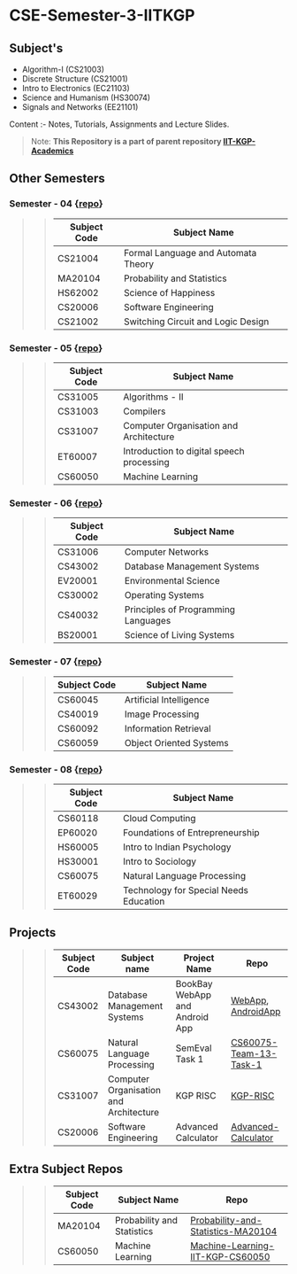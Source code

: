 # CSE-Semester-3-IITKGP
## Subject's
* Algorithm-I (CS21003) 
* Discrete Structure (CS21001)
* Intro to Electronics (EC21103)
* Science and Humanism (HS30074)
* Signals and Networks (EE21101)

Content :- Notes, Tutorials, Assignments and Lecture Slides.  


> Note: **This Repository is a part of parent repository [IIT-KGP-Academics](https://github.com/ansh121/IIT-KGP-Academics)**

## Other Semesters

### Semester - 04   {[repo](https://github.com/Anshul718/CSE-Semester-4-IITKGP)}
>> Subject Code | Subject Name
>> --- | ---
>> CS21004 | Formal Language and Automata Theory
>> MA20104 | Probability and Statistics
>> HS62002 | Science of Happiness
>> CS20006 | Software Engineering
>> CS21002 | Switching Circuit and Logic Design

### Semester - 05   {[repo](https://github.com/Anshul718/CSE-Semester-5-IITKGP)}
>> Subject Code | Subject Name
>> --- | ---
>> CS31005 | Algorithms - II
>> CS31003 | Compilers
>> CS31007 | Computer Organisation and Architecture
>> ET60007 | Introduction to digital speech processing
>> CS60050 | Machine Learning

### Semester - 06   {[repo](https://github.com/Anshul718/CSE-Semester-6-IITKGP)}
>> Subject Code | Subject Name
>> --- | ---
>> CS31006 | Computer Networks
>> CS43002 | Database Management Systems
>> EV20001 | Environmental Science
>> CS30002 | Operating Systems
>> CS40032 | Principles of Programming Languages
>> BS20001 | Science of Living Systems

### Semester - 07   {[repo](https://github.com/Anshul718/CSE-Semester-7-IITKGP)}
>> Subject Code | Subject Name
>> --- | ---
>> CS60045 | Artificial Intelligence
>> CS40019 | Image Processing
>> CS60092 | Information Retrieval
>> CS60059 | Object Oriented Systems

### Semester - 08   {[repo](https://github.com/Anshul718/CSE-Semester-8-IITKGP)}
>> Subject Code | Subject Name
>> --- | ---
>> CS60118 | Cloud Computing
>> EP60020 | Foundations of Entrepreneurship
>> HS60005 | Intro to Indian Psychology
>> HS30001 | Intro to Sociology
>> CS60075 | Natural Language Processing
>> ET60029 | Technology for Special Needs Education

## Projects
>> Subject Code | Subject name | Project Name | Repo
>> --- | --- | --- | ---
>> CS43002 | Database Management Systems | BookBay WebApp and Android App | [WebApp](https://github.com/Anshul718/Book_Bay), [AndroidApp](https://github.com/Anshul718/BookBay_Android_App)
>> CS60075 | Natural Language Processing | SemEval Task 1 | [CS60075-Team-13-Task-1](https://github.com/Anshul718/CS60075-Team-13-Task-1)
>> CS31007 | Computer Organisation and Architecture | KGP RISC | [KGP-RISC](https://github.com/Anshul718/KGP-RISC)
>> CS20006 | Software Engineering | Advanced Calculator | [Advanced-Calculator](https://github.com/Anshul718/Advanced-Calculator)

## Extra Subject Repos
>> Subject Code | Subject Name | Repo
>> --- | --- | ---
>> MA20104 | Probability and Statistics | [Probability-and-Statistics-MA20104](https://github.com/Anshul718/Probability-and-Statistics-MA20104)
>> CS60050 | Machine Learning | [Machine-Learning-IIT-KGP-CS60050](https://github.com/Anshul718/Machine-Learning-IIT-KGP-CS60050)
